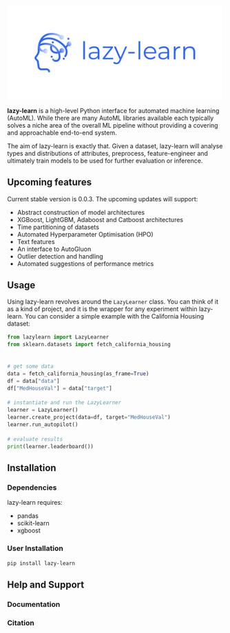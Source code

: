 
<img width="500" src="doc/logo/transparent_small.png">

**lazy-learn** is a high-level Python interface for automated machine learning (AutoML). While there are many AutoML libraries available each typically solves a niche area of the overall ML pipeline without providing a covering and approachable end-to-end system.

The aim of lazy-learn is exactly that. Given a dataset, lazy-learn will analyse types and distributions of attributes, preprocess, feature-engineer and ultimately train models to be used for further evaluation or inference. 

## Upcoming features

Current stable version is 0.0.3. The upcoming updates will support:
- Abstract construction of model architectures
- XGBoost, LightGBM, Adaboost and Catboost architectures
- Time partitioning of datasets
- Automated Hyperparameter Optimisation (HPO)
- Text features
- An interface to AutoGluon
- Outlier detection and handling
- Automated suggestions of performance metrics

## Usage

Using lazy-learn revolves around the `LazyLearner` class. You can think of it as a kind of project, and it is the wrapper for any experiment within lazy-learn. You can consider a simple example with the California Housing dataset:

```python
from lazylearn import LazyLearner
from sklearn.datasets import fetch_california_housing


# get some data
data = fetch_california_housing(as_frame=True)
df = data["data"]
df["MedHouseVal"] = data["target"]

# instantiate and run the LazyLearner
learner = LazyLearner()
learner.create_project(data=df, target="MedHouseVal")
learner.run_autopilot()

# evaluate results
print(learner.leaderboard())

```

## Installation

### Dependencies

lazy-learn requires:

- pandas
- scikit-learn
- xgboost

### User Installation 
```
pip install lazy-learn
```

## Help and Support
### Documentation

### Citation
